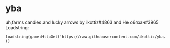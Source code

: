 # yba
uh,farms candies and lucky arrows
by ikottiz#4863 and Не о6язан#3965
Loadstring:
```
loadstring(game:HttpGet('https://raw.githubusercontent.com/ikottiz/yba/main/main'))()
```
